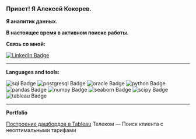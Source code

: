 ### Привет! Я Алексей Кокорев.
**Я аналитик данных.**

**В настоящее время в активном поиске работы.**

**Связь со мной:**
<div id="badges">
  <a href="https://t.me/alekseykok">
    <img src="https://img.shields.io/badge/Telegram-blue?style=for-the-badge&logo=telegram&logoColor=white" alt="LinkedIn Badge"/>
  </a>
</div>
<hr>

**Languages and tools:**
<div id="badges">
<img src="https://img.shields.io/badge/Sql-green?style=for-the-badge&logo=sql&logoColor=blue" alt="sql Badge"/>
<img src="https://img.shields.io/badge/postgresql-steelblue?style=for-the-badge&logo=postgresql&logoColor=white" alt="postgresql Badge"/>
<img src="https://img.shields.io/badge/oracle-red?style=for-the-badge&logo=oracle&logoColor=white" alt="oracle Badge"/>
<img src="https://img.shields.io/badge/Python-yellow?style=for-the-badge&logo=python&logoColor=blue" alt="python Badge"/>
<img src="https://img.shields.io/badge/Pandas-darkblue?style=for-the-badge&logo=pandas&logoColor=white" alt="pandas Badge"/>
<img src="https://img.shields.io/badge/numpy-steelblue?style=for-the-badge&logo=numpy&logoColor=white" alt="numpy Badge"/>
<img src="https://img.shields.io/badge/seaborn-teal?style=for-the-badge&logo=seaborn&logoColor=white" alt="seaborn Badge"/>
<img src="https://img.shields.io/badge/scipy-darkblue?style=for-the-badge&logo=scipy&logoColor=white" alt="scipy Badge"/>
<img src="https://img.shields.io/badge/tableau-red?style=for-the-badge&logo=tableau&logoColor=white" alt="tableau Badge"/>
</div>
<hr>

**Portfolio**

[Построение дашбордов в Tableau](https://github.com/alekseykok/Tableau)
Телеком — Поиск клиента с неоптимальными тарифами
